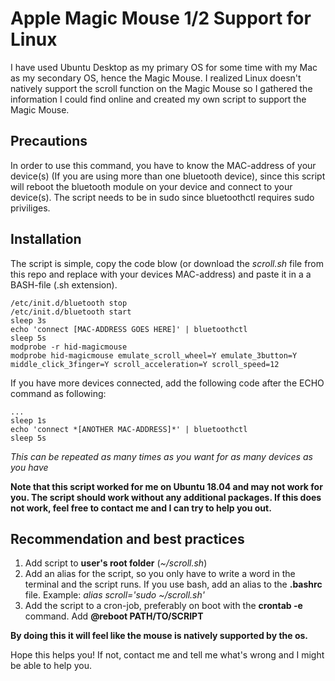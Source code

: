 # Apple Magic Mouse 1/2 Support for Linux
I have used Ubuntu Desktop as my primary OS for some time with my Mac as my secondary OS, hence the Magic Mouse. I realized Linux doesn't natively support the scroll function on the Magic Mouse so I gathered the information I could find online and created my own script to support the Magic Mouse.

## Precautions
In order to use this command, you have to know the MAC-address of your device(s) (If you are using more than one bluetooth device), since this script will reboot the bluetooth module on your device and connect to your device(s). The script needs to be in sudo since bluetoothctl requires sudo priviliges.

## Installation
The script is simple, copy the code blow (or download the *scroll.sh* file from this repo and replace with your devices MAC-address) and paste it in a a BASH-file (.sh extension).

```
/etc/init.d/bluetooth stop
/etc/init.d/bluetooth start
sleep 3s
echo 'connect [MAC-ADDRESS GOES HERE]' | bluetoothctl
sleep 5s
modprobe -r hid-magicmouse
modprobe hid-magicmouse emulate_scroll_wheel=Y emulate_3button=Y middle_click_3finger=Y scroll_acceleration=Y scroll_speed=12
```

If you have more devices connected, add the following code after the ECHO command as following:

```
...
sleep 1s
echo 'connect *[ANOTHER MAC-ADDRESS]*' | bluetoothctl
sleep 5s
```

*This can be repeated as many times as you want for as many devices as you have*

**Note that this script worked for me on Ubuntu 18.04 and may not work for you. The script should work without any additional packages. If this does not work, feel free to contact me and I can try to help you out.**

## Recommendation and best practices
1. Add script to **user's root folder** (*~/scroll.sh*)
2. Add an alias for the script, so you only have to write a word in the terminal and the script runs. If you use bash, add an alias to the **.bashrc** file. Example: *alias scroll='sudo ~/scroll.sh'*
3. Add the script to a cron-job, preferably on boot with the **crontab -e** command. Add **@reboot PATH/TO/SCRIPT**

**By doing this it will feel like the mouse is natively supported by the os.**

Hope this helps you! If not, contact me and tell me what's wrong and I might be able to help you.
